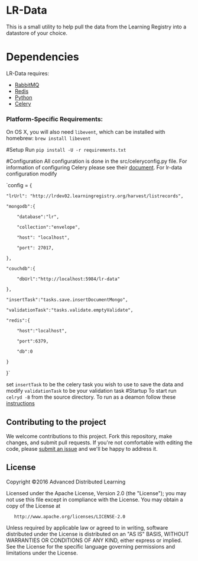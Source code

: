 # LR-Data
This is a small utility to help pull the data from the Learning Registry into a datastore of your choice.

# Dependencies
LR-Data requires: 
* [RabbitMQ](http://www.rabbitmq.com/)
* [Redis](http://redis.io/)
* [Python](http://www.python.org/)
* [Celery](http://www.celeryproject.org/)

### Platform-Specific Requirements:
On OS X, you will also need `libevent`, which can be installed with homebrew: `brew install libevent`

#Setup
Run `pip install -U -r requirements.txt`

#Configuration
All configuration is done in the src/celeryconfig.py file.  For information of configuring Celery please see their [document](http://celery.readthedocs.org/en/latest/index.html).  For lr-data configuration modify 

`config = {

	"lrUrl": "http://lrdev02.learningregistry.org/harvest/listrecords",

	"mongodb":{	

		"database":"lr",

		"collection":"envelope",

		"host": "localhost",

		"port": 27017,

	},

	"couchdb":{

		"dbUrl":"http://localhost:5984/lr-data"

	},

	"insertTask":"tasks.save.insertDocumentMongo",

	"validationTask":"tasks.validate.emptyValidate",

	"redis":{

		"host":"localhost",

		"port":6379,

		"db":0

	}

}`

set `insertTask` to be the celery task you wish to use to save the data and modify `validationTask` to be your validation task
#Startup
To start run `celryd -B` from the source directory.  To run as a deamon follow these [instructions](http://ask.github.com/celery/cookbook/daemonizing.html)

## Contributing to the project
We welcome contributions to this project. Fork this repository, make changes, and submit pull requests. If you're not comfortable with editing the code, please [submit an issue](https://github.com/adlnet/LR-Data/issues) and we'll be happy to address it. 

## License
   Copyright &copy;2016 Advanced Distributed Learning

   Licensed under the Apache License, Version 2.0 (the "License");
   you may not use this file except in compliance with the License.
   You may obtain a copy of the License at

       http://www.apache.org/licenses/LICENSE-2.0

   Unless required by applicable law or agreed to in writing, software
   distributed under the License is distributed on an "AS IS" BASIS,
   WITHOUT WARRANTIES OR CONDITIONS OF ANY KIND, either express or implied.
   See the License for the specific language governing permissions and
   limitations under the License.

